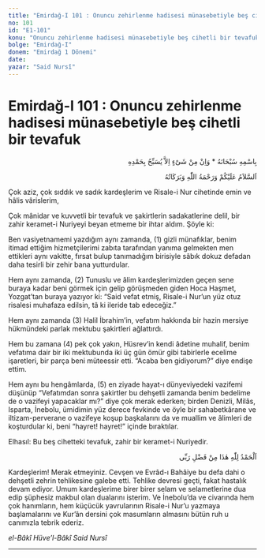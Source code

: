 ```yaml
---
title: "Emirdağ-I 101 : Onuncu zehirlenme hadisesi münasebetiyle beş cihetli bir tevafuk"
no: 101
id: "E1-101"
konu: "Onuncu zehirlenme hadisesi münasebetiyle beş cihetli bir tevafuk"
bolge: "Emirdağ-I"
donem: "Emirdağ 1 Dönemi"
date: 
yazar: "Said Nursî"
---
```


# Emirdağ-I 101 : Onuncu zehirlenme hadisesi münasebetiyle beş cihetli bir tevafuk

<p class="arabic" dir="rtl" title="Meal: “Subhân Allah’ın adıyla” * “Hiçbir şey yoktur ki O'nu hamd ile tesbih etmesin” [İsrâ 17:44]">بِاسْمِهِ سُبْحَانَهُ * وَاِنْ مِنْ شَىْءٍ اِلاَّ يُسَبِّحُ بِحَمْدِهِ</p>

<p class="arabic" dir="rtl" title="Meal: “Allah’ın selâmı, rahmeti ve bereketleri, üzerinize olsun.”">اَلسَّلاَمُ عَلَيْكُمْ وَرَحْمَةُ اللّٰهِ وَبَرَكَاتُهُ</p>

Çok aziz, çok sıddık ve sadık kardeşlerim ve Risale-i Nur cihetinde emin ve hâlis vârislerim,

Çok mânidar ve kuvvetli bir tevafuk ve şakirtlerin sadakatlerine delil, bir zahir keramet-i Nuriyeyi beyan etmeme bir ihtar aldım. Şöyle ki:

Ben vasiyetnamemi yazdığım aynı zamanda, (1) gizli münafıklar, benim itimad ettiğim hizmetçilerimi zabıta tarafından yanıma gelmekten men ettikleri aynı vakitte, fırsat bulup tanımadığım birisiyle sâbık dokuz defadan daha tesirli bir zehir bana yutturdular.

Hem aynı zamanda, (2) Tunuslu ve âlim kardeşlerimizden geçen sene buraya kadar beni görmek için gelip görüşmeden giden Hoca Haşmet, Yozgat’tan buraya yazıyor ki: “Said vefat etmiş, Risale-i Nur’un yüz otuz risalesi muhafaza edilsin, tâ ki ileride tab edeceğiz.”

Hem aynı zamanda (3) Halil İbrahim’in, vefatım hakkında bir hazin mersiye hükmündeki parlak mektubu şakirtleri ağlattırdı.

Hem bu zamana (4) pek çok yakın, Hüsrev’in kendi âdetine muhalif, benim vefatıma dair bir iki mektubunda iki üç gün ömür gibi tabirlerle ecelime işaretleri, bir parça beni müteessir etti. “Acaba ben gidiyorum?” diye endişe ettim.

Hem aynı bu hengâmlarda, (5) en ziyade hayat-ı dünyeviyedeki vazifemi düşünüp “Vefatımdan sonra şakirtler bu dehşetli zamanda benim bedelime de o vazifeyi yapacaklar mı?” diye çok merak ederken; birden Denizli, Milâs, Isparta, İnebolu, ümidimin yüz derece fevkinde ve öyle bir sahabetkârane ve iltizam-perverane o vazifeye koşup başkalarını da ve muallim ve âlimleri de koşturdular ki, beni “hayret! hayret!” içinde bıraktılar.

Elhasıl: Bu beş cihetteki tevafuk, zahir bir keramet-i Nuriyedir.

<p class="arabic" dir="rtl" title="Meal: “Elhamdulillah, bu Rabbimin bir fazlıdır.”">اَلْحَمْدُ لِلّٰهِ هٰذَا مِنْ فَضْلِ رَبِّى</p>

Kardeşlerim! Merak etmeyiniz. Cevşen ve Evrâd-ı Bahâiye bu defa dahi o dehşetli zehrin tehlikesine galebe etti. Tehlike devresi geçti, fakat hastalık devam ediyor. Umum kardeşlerime birer birer selam ve selametlerine dua edip şüphesiz makbul olan dualarını isterim. Ve İnebolu’da ve civarında hem çok hanımların, hem küçücük yavrularının Risale-i Nur’u yazmaya başlamalarını ve Kur’ân dersini çok masumların almasını bütün ruh u canımızla tebrik ederiz.

*el-Bâkî Hüve’l-Bâkî*
*Said Nursî*

***
